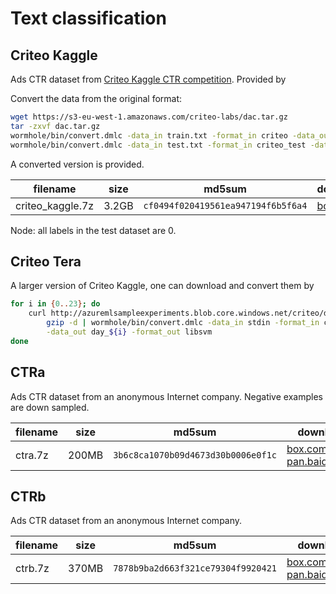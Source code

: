 # Text classification

## Criteo Kaggle

Ads CTR dataset from
[Criteo Kaggle CTR competition](https://www.kaggle.com/c/criteo-display-ad-challenge/). Provided
by

Convert the data from the original format:

```bash
wget https://s3-eu-west-1.amazonaws.com/criteo-labs/dac.tar.gz
tar -zxvf dac.tar.gz
wormhole/bin/convert.dmlc -data_in train.txt -format_in criteo -data_out criteo_kaggle_train -format_out libsvm
wormhole/bin/convert.dmlc -data_in test.txt -format_in criteo_test -data_out criteo_kaggle_test -format_out libsvm
```

A converted version is provided.

| filename | size | md5sum | download |
| ---  | --- | --- | --- |
| criteo_kaggle.7z | 3.2GB | `cf0494f020419561ea947194f6b5f6a4` | [box.com](https://cmu.box.com/shared/static/njfxkocme39wae7rl59rstnaxedufwyi.7z) |


Node: all labels in the test dataset are 0.


## Criteo Tera

A larger version of Criteo Kaggle, one can download and convert them by

```bash
for i in {0..23}; do
    curl http://azuremlsampleexperiments.blob.core.windows.net/criteo/day_${i}.gz | \
        gzip -d | wormhole/bin/convert.dmlc -data_in stdin -format_in criteo \
        -data_out day_${i} -format_out libsvm
done
```

## CTRa

Ads CTR dataset from an anonymous Internet company. Negative examples are down
sampled.


| filename | size | md5sum | download |
| ---  | --- | --- | --- |
| ctra.7z | 200MB | `3b6c8ca1070b09d4673d30b0006e0f1c` | [box.com](https://cmu.box.com/shared/static/s8wjtptm5qlhe487tqfz0aftljiisp0k.7z), [pan.baidu.com](http://pan.baidu.com/s/1mGiFs)|

## CTRb

Ads CTR dataset from an anonymous Internet company.

| filename | size | md5sum | download |
| ---  | --- | --- | --- |
| ctrb.7z | 370MB | `7878b9ba2d663f321ce79304f9920421` | [box.com](https://cmu.box.com/shared/static/grvidn3k0uc9qburz9s7bupwidzwjlj6.7z), [pan.baidu.com](http://pan.baidu.com/s/1jGEkiPo) |
